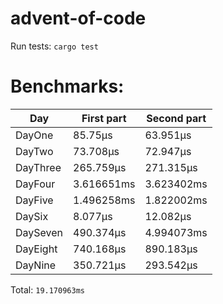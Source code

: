 # advent-of-code

Run tests: `cargo test`
# Benchmarks:
| Day | First part | Second part |
| --- | --- | --- |
| DayOne | 85.75µs | 63.951µs |
| DayTwo | 73.708µs | 72.947µs |
| DayThree | 265.759µs | 271.315µs |
| DayFour | 3.616651ms | 3.623402ms |
| DayFive | 1.496258ms | 1.822002ms |
| DaySix | 8.077µs | 12.082µs |
| DaySeven | 490.374µs | 4.994073ms |
| DayEight | 740.168µs | 890.183µs |
| DayNine | 350.721µs | 293.542µs |


Total: `19.170963ms`
